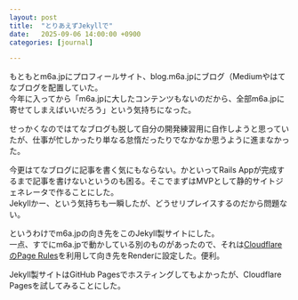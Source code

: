 ```yaml
---
layout: post
title:  "とりあえずJekyllで"
date:   2025-09-06 14:00:00 +0900
categories: [journal]

---
```


もともとm6a.jpにプロフィールサイト、blog.m6a.jpにブログ（Mediumやはてなブログを配置していた。  
今年に入ってから「m6a.jpに大したコンテンツもないのだから、全部m6a.jpに寄せてしまえばいいだろう」という気持ちになった。

せっかくなのではてなブログも脱して自分の開発練習用に自作しようと思っていたが、仕事が忙しかったり単なる怠惰だったりでなかなか思うように進まなかった。

今更はてなブログに記事を書く気にもならない。かといってRails Appが完成するまで記事を書けないというのも困る。そこでまずはMVPとして静的サイトジェネレータで作ることにした。  
Jekyllかー、という気持ちも一瞬したが、どうせリプレイスするのだから問題ない。

というわけでm6a.jpの向き先をこのJekyll製サイトにした。  
一点、すでにm6a.jpで動かしている別のものがあったので、それは[CloudflareのPage Rules](https://developers.cloudflare.com/rules/page-rules/)を利用して向き先をRenderに設定した。便利。  

Jekyll製サイトはGitHub Pagesでホスティングしてもよかったが、Cloudflare Pagesを試してみることにした。
